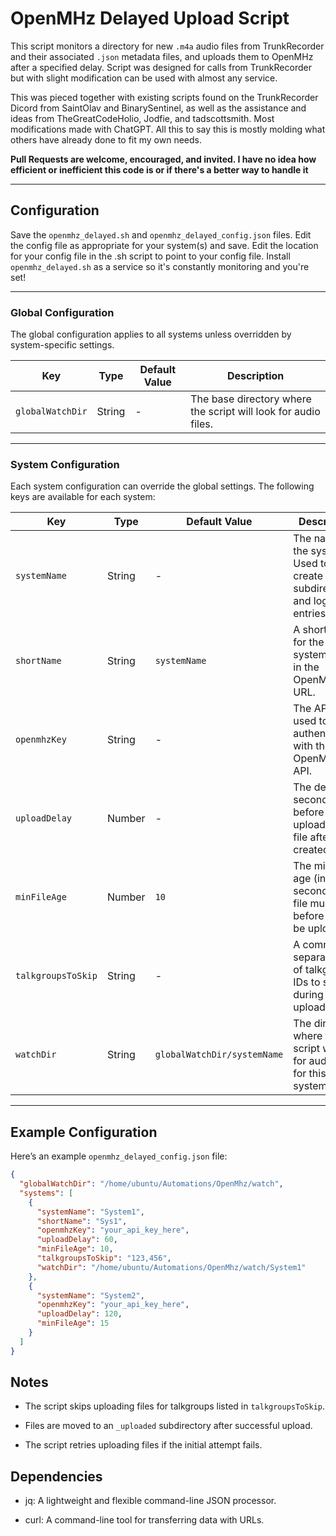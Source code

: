 # OpenMHz Delayed Upload Script

This script monitors a directory for new `.m4a` audio files from TrunkRecorder and their associated `.json` metadata files, and uploads them to OpenMHz after a specified delay. Script was designed for calls from TrunkRecorder but with slight modification can be used with almost any service. 

This was pieced together with existing scripts found on the TrunkRecorder Dicord from SaintOlav and BinarySentinel, as well as the assistance and ideas from TheGreatCodeHolio, Jodfie, and tadscottsmith. Most modifications made with ChatGPT. All this to say this is mostly molding what others have already done to fit my own needs. 

**Pull Requests are welcome, encouraged, and invited. I have no idea how efficient or inefficient this code is or if there's a better way to handle it**

---

## Configuration

Save the `openmhz_delayed.sh` and `openmhz_delayed_config.json` files. Edit the config file as appropriate for your system(s) and save. Edit the location for your config file in the .sh script to point to your config file. Install `openmhz_delayed.sh` as a service so it's constantly monitoring and you're set! 

---

### Global Configuration

The global configuration applies to all systems unless overridden by system-specific settings.

| Key               | Type   | Default Value | Description                                                                 |
|-------------------|--------|---------------|-----------------------------------------------------------------------------|
| `globalWatchDir`  | String | -             | The base directory where the script will look for audio files.              |

---

### System Configuration

Each system configuration can override the global settings. The following keys are available for each system:

| Key               | Type   | Default Value          | Description                                                                 |
|-------------------|--------|------------------------|-----------------------------------------------------------------------------|
| `systemName`      | String | -                      | The name of the system. Used to create subdirectories and log entries.      |
| `shortName`       | String | `systemName`           | A short name for the system, used in the OpenMHz API URL.                   |
| `openmhzKey`      | String | -                      | The API key used to authenticate with the OpenMHz API.                      |
| `uploadDelay`     | Number | -                      | The delay (in seconds) before uploading a file after it is created.         |
| `minFileAge`      | Number | `10`                   | The minimum age (in seconds) a file must be before it can be uploaded.      |
| `talkgroupsToSkip`| String | -                      | A comma-separated list of talkgroup IDs to skip during upload.              |
| `watchDir`        | String | `globalWatchDir/systemName` | The directory where the script will look for audio files for this system.   |

---

## Example Configuration

Here’s an example `openmhz_delayed_config.json` file:

```json
{
  "globalWatchDir": "/home/ubuntu/Automations/OpenMhz/watch",
  "systems": [
    {
      "systemName": "System1",
      "shortName": "Sys1",
      "openmhzKey": "your_api_key_here",
      "uploadDelay": 60,
      "minFileAge": 10,
      "talkgroupsToSkip": "123,456",
      "watchDir": "/home/ubuntu/Automations/OpenMhz/watch/System1"
    },
    {
      "systemName": "System2",
      "openmhzKey": "your_api_key_here",
      "uploadDelay": 120,
      "minFileAge": 15
    }
  ]
}
```

## Notes
* The script skips uploading files for talkgroups listed in `talkgroupsToSkip`.

* Files are moved to an `_uploaded` subdirectory after successful upload.

* The script retries uploading files if the initial attempt fails.

## Dependencies
* jq: A lightweight and flexible command-line JSON processor.

* curl: A command-line tool for transferring data with URLs.
